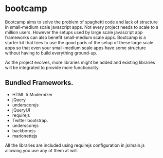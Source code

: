 bootcamp
========
Bootcamp aims to solve the problem of spaghetti code and lack of structure in small-medium scale javascript apps. Not every project needs to scale to a million users. However the setups used by large scale javascript app frameworks can also benefit small-medium scale apps. Bootcamp is a starter kit that tries to use the good parts of the setup of these large scale apps so that even your small-medium scale apps have some structure without having to build everything ground-up.

As the project evolves, more libraries might be added and existing libraries will be integrated to provide more functionality.

Bundled Frameworks.
------------------

- HTML 5 Modernizer
- jQuery 
- underscorejs
- jQueryUI
- requirejs
- Twitter bootstrap.
- underscorejs
- backbonejs
- marionettejs

All the libraries are included using requirejs configuration in js/main.js allowing you use any of them at will.
